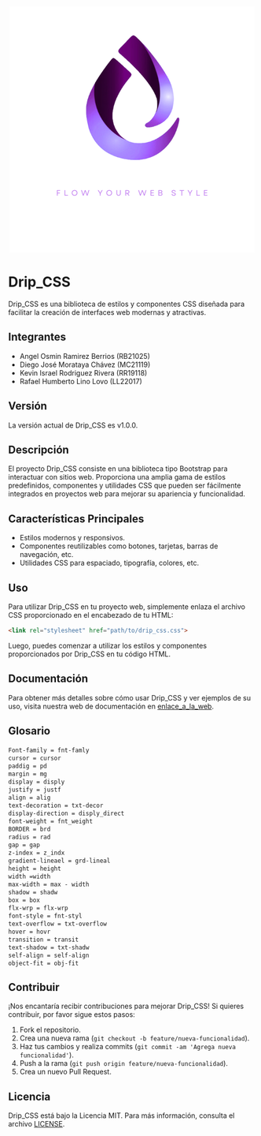 <p align="center">
  <img src="https://github.com/0kev0/0Kev0.github.io/blob/Main_Branch/DRIP%20CSS%20(1).png?raw=true" alt="Logo de Drip_CSS">
</p>

# Drip_CSS

Drip_CSS es una biblioteca de estilos y componentes CSS diseñada para facilitar la creación de interfaces web modernas y atractivas.

## Integrantes


- Angel Osmin Ramirez Berrios (RB21025)
- Diego José Morataya Chávez (MC21119)
- Kevin Israel Rodriguez Rivera (RR19118)
- Rafael Humberto Lino Lovo (LL22017)

## Versión

La versión actual de Drip_CSS es v1.0.0.

## Descripción

El proyecto Drip_CSS consiste en una biblioteca tipo Bootstrap para interactuar con sitios web. Proporciona una amplia gama de estilos predefinidos, componentes y utilidades CSS que pueden ser fácilmente integrados en proyectos web para mejorar su apariencia y funcionalidad.

## Características Principales

- Estilos modernos y responsivos.
- Componentes reutilizables como botones, tarjetas, barras de navegación, etc.
- Utilidades CSS para espaciado, tipografía, colores, etc.

## Uso

Para utilizar Drip_CSS en tu proyecto web, simplemente enlaza el archivo CSS proporcionado en el encabezado de tu HTML:

```html
<link rel="stylesheet" href="path/to/drip_css.css">
```

Luego, puedes comenzar a utilizar los estilos y componentes proporcionados por Drip_CSS en tu código HTML.

## Documentación

Para obtener más detalles sobre cómo usar Drip_CSS y ver ejemplos de su uso, visita nuestra web de documentación en [enlace_a_la_web](https://0kev0.github.io/).

## Glosario

	Font-family = fnt-famly
	cursor = cursor
	paddig = pd
	margin = mg
	display = disply
	justify = justf
	align = alig
	text-decoration = txt-decor
	display-direction = disply_direct
	font-weight = fnt_weight
	BORDER = brd
	radius = rad
	gap = gap
	z-index = z_indx
	gradient-lineael = grd-lineal
	height = height
	width =width
	max-width = max - width
	shadow = shadw
	box = box 
 	flx-wrp = flx-wrp
	font-style = fnt-styl
	text-overflow = txt-overflow
	hover = hovr
	transition = transit
 	text-shadow = txt-shadw
	self-align = self-align
	object-fit = obj-fit


## Contribuir

¡Nos encantaría recibir contribuciones para mejorar Drip_CSS! Si quieres contribuir, por favor sigue estos pasos:

1. Fork el repositorio.
2. Crea una nueva rama (`git checkout -b feature/nueva-funcionalidad`).
3. Haz tus cambios y realiza commits (`git commit -am 'Agrega nueva funcionalidad'`).
4. Push a la rama (`git push origin feature/nueva-funcionalidad`).
5. Crea un nuevo Pull Request.

## Licencia

Drip_CSS está bajo la Licencia MIT. Para más información, consulta el archivo [LICENSE](LICENSE).


